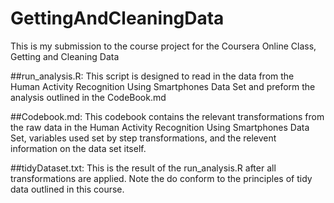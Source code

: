 # GettingAndCleaningData
This is my submission to the course project for the Coursera Online Class, Getting and Cleaning Data

##run_analysis.R:
This script is designed to read in the data from the Human Activity Recognition Using Smartphones Data Set and preform the analysis outlined in the CodeBook.md

##Codebook.md:
This codebook contains the relevant transformations from the raw data in the Human Activity Recognition Using Smartphones Data Set, variables used set by step transformations, and the relevent information on the data set itself.

##tidyDataset.txt:
This is the result of the run_analysis.R after all transformations are applied. Note the do conform to the principles of tidy data outlined in this course.

